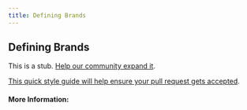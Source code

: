 ```yaml
---
title: Defining Brands
---
```


## Defining Brands

This is a stub. [Help our community expand it](https://github.com/freeCodeCamp/guide-articles/tree/master/articles/Design/Brand-Identity-Design/Defining-Brands/index.md).

[This quick style guide will help ensure your pull request gets accepted](https://github.com/freeCodeCamp/guide-articles/blob/master/README.md).

<!-- The article goes here, in GitHub-flavored Markdown. Feel free to add YouTube videos, images, and CodePen/JSBin embeds  -->

#### More Information:
<!-- Please add any articles you think might be helpful to read before writing the article -->


